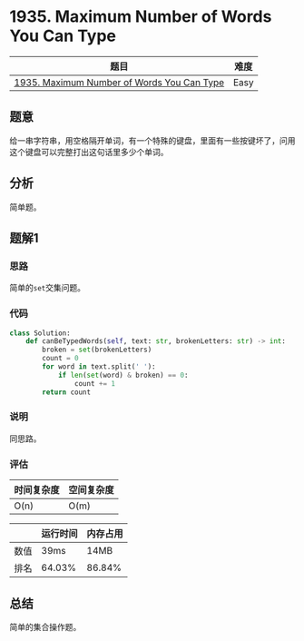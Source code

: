 # 1935. Maximum Number of Words You Can Type

| 题目 | 难度 |
| ---- | ---- |
| [1935. Maximum Number of Words You Can Type](https://leetcode.com/problems/maximum-number-of-words-you-can-type/) | Easy |

## 题意

给一串字符串，用空格隔开单词，有一个特殊的键盘，里面有一些按键坏了，问用这个键盘可以完整打出这句话里多少个单词。

## 分析

简单题。

## 题解1

### 思路

简单的`set`交集问题。

### 代码

```python
class Solution:
    def canBeTypedWords(self, text: str, brokenLetters: str) -> int:
        broken = set(brokenLetters)
        count = 0
        for word in text.split(' '):
            if len(set(word) & broken) == 0:
                count += 1
        return count
```

### 说明

同思路。

### 评估

| 时间复杂度 | 空间复杂度 |
| ---- | ---- |
| O(n) | O(m) |

| | 运行时间 | 内存占用 |
| ---- | ---- | ---- |
| 数值 | 39ms | 14MB |
| 排名 | 64.03% | 86.84% |

## 总结

简单的集合操作题。

